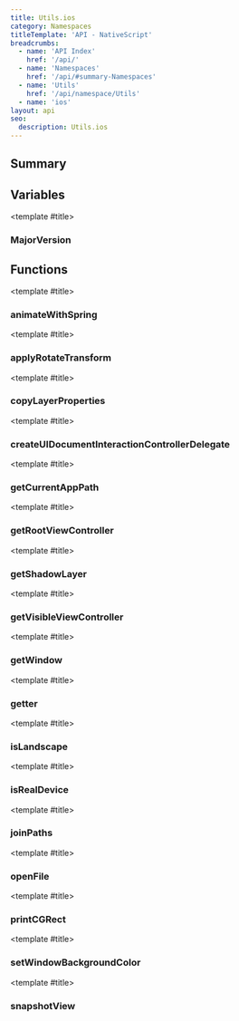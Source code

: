 ```yaml
---
title: Utils.ios
category: Namespaces
titleTemplate: 'API - NativeScript'
breadcrumbs:
  - name: 'API Index'
    href: '/api/'
  - name: 'Namespaces'
    href: '/api/#summary-Namespaces'
  - name: 'Utils'
    href: '/api/namespace/Utils'
  - name: 'ios'
layout: api
seo:
  description: Utils.ios
---
```


<!-- This page is auto generated, do not edit manually. -->
<!-- Run "yarn generate:api-docs" to regenerate -->

<script setup lang="ts">
  import { provide } from "vue";
  import API_DATA from "./Utils-ios.data.json";
  
  provide('API_DATA', API_DATA);
</script>

<APIRefHierarchy v-once />

## <Heading ignore>Summary</Heading>

<APIRefSummary v-once />

## Variables

<div class="isConst">

<APIRef for="2783" v-once>

<template #title>

### MajorVersion

</template>

</APIRef>

</div>

## Functions

<div class="">

<APIRef for="2757" v-once>

<template #title>

### animateWithSpring

</template>

</APIRef>

</div>

<div class="">

<APIRef for="2727" v-once>

<template #title>

### applyRotateTransform

</template>

</APIRef>

</div>

<div class="">

<APIRef for="2749" v-once>

<template #title>

### copyLayerProperties

</template>

</APIRef>

</div>

<div class="">

<APIRef for="2738" v-once>

<template #title>

### createUIDocumentInteractionControllerDelegate

</template>

</APIRef>

</div>

<div class="">

<APIRef for="2719" v-once>

<template #title>

### getCurrentAppPath

</template>

</APIRef>

</div>

<div class="">

<APIRef for="2707" v-once>

<template #title>

### getRootViewController

</template>

</APIRef>

</div>

<div class="">

<APIRef for="2733" v-once>

<template #title>

### getShadowLayer

</template>

</APIRef>

</div>

<div class="">

<APIRef for="2724" v-once>

<template #title>

### getVisibleViewController

</template>

</APIRef>

</div>

<div class="">

<APIRef for="2709" v-once>

<template #title>

### getWindow

</template>

</APIRef>

</div>

<div class="">

<APIRef for="2700" v-once>

<template #title>

### getter

</template>

</APIRef>

</div>

<div class="">

<APIRef for="2714" v-once>

<template #title>

### isLandscape

</template>

</APIRef>

</div>

<div class="">

<APIRef for="2740" v-once>

<template #title>

### isRealDevice

</template>

</APIRef>

</div>

<div class="">

<APIRef for="2721" v-once>

<template #title>

### joinPaths

</template>

</APIRef>

</div>

<div class="">

<APIRef for="2716" v-once>

<template #title>

### openFile

</template>

</APIRef>

</div>

<div class="">

<APIRef for="2742" v-once>

<template #title>

### printCGRect

</template>

</APIRef>

</div>

<div class="">

<APIRef for="2711" v-once>

<template #title>

### setWindowBackgroundColor

</template>

</APIRef>

</div>

<div class="">

<APIRef for="2745" v-once>

<template #title>

### snapshotView

</template>

</APIRef>

</div>
